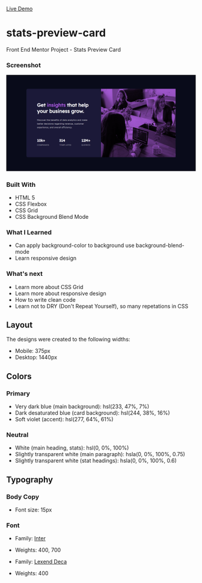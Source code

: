 [Live Demo](https://jhontriboyke.github.io/stats-preview-card/)

# stats-preview-card

Front End Mentor Project - Stats Preview Card

### Screenshot

![](./screenshot/screenshot-1.png)

### Built With

-   HTML 5
-   CSS Flexbox
-   CSS Grid
-   CSS Background Blend Mode

### What I Learned

-   Can apply background-color to background use background-blend-mode
-   Learn responsive design

### What's next

-   Learn more about CSS Grid
-   Learn more about responsive design
-   How to write clean code
-   Learn not to DRY (Don't Repeat Yourself), so many repetations in CSS

## Layout

The designs were created to the following widths:

-   Mobile: 375px
-   Desktop: 1440px

## Colors

### Primary

-   Very dark blue (main background): hsl(233, 47%, 7%)
-   Dark desaturated blue (card background): hsl(244, 38%, 16%)
-   Soft violet (accent): hsl(277, 64%, 61%)

### Neutral

-   White (main heading, stats): hsl(0, 0%, 100%)
-   Slightly transparent white (main paragraph): hsla(0, 0%, 100%, 0.75)
-   Slightly transparent white (stat headings): hsla(0, 0%, 100%, 0.6)

## Typography

### Body Copy

-   Font size: 15px

### Font

-   Family: [Inter](https://fonts.google.com/specimen/Inter)
-   Weights: 400, 700

-   Family: [Lexend Deca](https://fonts.google.com/specimen/Lexend+Deca)
-   Weights: 400
